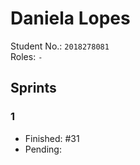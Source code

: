 # Daniela Lopes

Student No.: `2018278081`  
Roles: `-`

## Sprints

### 1

* Finished: #31
* Pending:
